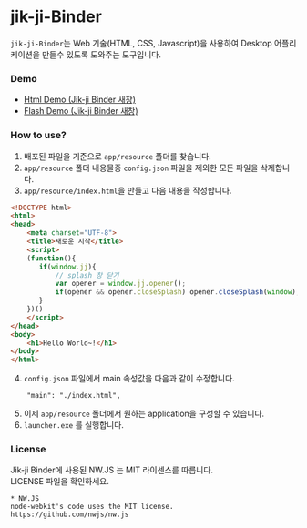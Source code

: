 # jik-ji-Binder

`jik-ji-Binder`는 Web 기술(HTML, CSS, Javascript)을 사용하여 Desktop 어플리케이션을 만들수 있도록 도와주는 도구입니다.

### Demo

<ul>
  <li><a href="javascript:void(demo('/resource/html/index.html'));">Html Demo (Jik-ji Binder 새창)</a></li>
  <li><a href="javascript:void(demo('/resource/flash/index.html'));">Flash Demo (Jik-ji Binder 새창)</a></li>
</ul>


<script>
function demo(url){
  if(parent!==window && parent.jj){
    parent.jj.link.html(url, 'demo_window', {});
  }else{
    alert('jik-ji-Binder에서 실행해야 합니다.');
  }
}
</script>

### How to use?

1. 배포된 파일을 기준으로 `app/resource` 폴더를 찾습니다.
2. `app/resource` 폴더 내용물중 `config.json` 파일을 제외한 모든 파일을 삭제합니다.
3. `app/resource/index.html`을 만들고 다음 내용을 작성합니다.

```html
<!DOCTYPE html>
<html>
<head>
	<meta charset="UTF-8">
	<title>새로운 시작</title>
	<script>
	(function(){
	   if(window.jj){
		   // splash 창 닫기
		   var opener = window.jj.opener();
		   if(opener && opener.closeSplash) opener.closeSplash(window);
	   }
	})()
	</script>
</head>
<body>
	<h1>Hello World~!</h1>
</body>
</html>
``` 
4. `config.json` 파일에서 main 속성값을 다음과 같이 수정합니다.
```
    "main": "./index.html",
```
5. 이제 `app/resource` 폴더에서 원하는 application을 구성할 수 있습니다.
6. `launcher.exe` 를 실행합니다.

### License

Jik-ji Binder에 사용된 NW.JS 는 MIT 라이센스를 따릅니다.<br>
LICENSE 파일을 확인하세요.
```
* NW.JS
node-webkit's code uses the MIT license.
https://github.com/nwjs/nw.js
```
